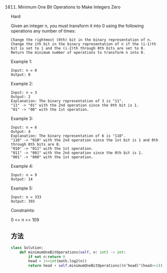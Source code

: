 1611. Minimum One Bit Operations to Make Integers Zero


Hard


Given an integer n, you must transform it into 0 using the following operations any number of times:

```
Change the rightmost (0th) bit in the binary representation of n.
Change the ith bit in the binary representation of n if the (i-1)th bit is set to 1 and the (i-2)th through 0th bits are set to 0.
Return the minimum number of operations to transform n into 0.
```
 

Example 1:

```
Input: n = 0
Output: 0
```

Example 2:

```
Input: n = 3
Output: 2
Explanation: The binary representation of 3 is "11".
"11" -> "01" with the 2nd operation since the 0th bit is 1.
"01" -> "00" with the 1st operation.
```

Example 3:

```
Input: n = 6
Output: 4
Explanation: The binary representation of 6 is "110".
"110" -> "010" with the 2nd operation since the 1st bit is 1 and 0th through 0th bits are 0.
"010" -> "011" with the 1st operation.
"011" -> "001" with the 2nd operation since the 0th bit is 1.
"001" -> "000" with the 1st operation.
```

Example 4:

```
Input: n = 9
Output: 14
```

Example 5:

```
Input: n = 333
Output: 393
```
 

Constraints:

0 <= n <= 109



## 方法



```python
class Solution:
    def minimumOneBitOperations(self, n: int) -> int:
        if not n:return 0
        head = 1<<int(math.log2(n))
        return head + self.minimumOneBitOperations((n^head)^(head>>1))
```